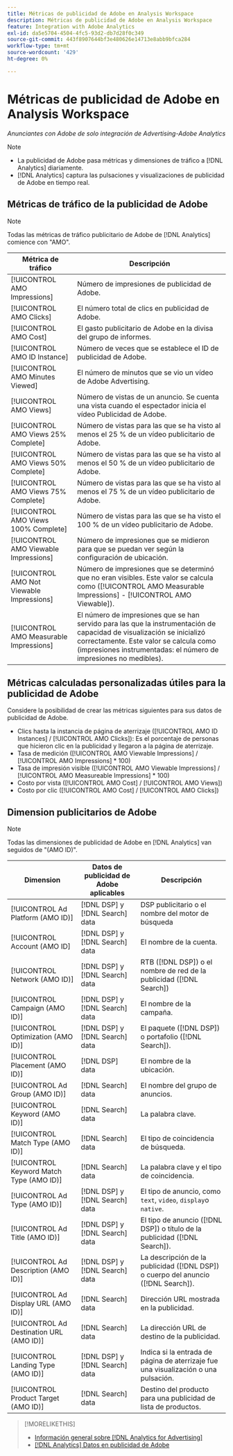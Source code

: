 ```yaml
---
title: Métricas de publicidad de Adobe en Analysis Workspace
description: Métricas de publicidad de Adobe en Analysis Workspace
feature: Integration with Adobe Analytics
exl-id: da5e5704-4504-4fc5-93d2-db7d28f0c349
source-git-commit: 443f8907644bf3e480626e14713e8abb9bfca284
workflow-type: tm+mt
source-wordcount: '429'
ht-degree: 0%

---
```


# Métricas de publicidad de Adobe en Analysis Workspace

*Anunciantes con Adobe de solo integración de Advertising-Adobe Analytics*

>[!NOTE]
>
>* La publicidad de Adobe pasa métricas y dimensiones de tráfico a [!DNL Analytics] diariamente.
>* [!DNL Analytics] captura las pulsaciones y visualizaciones de publicidad de Adobe en tiempo real.


## Métricas de tráfico de la publicidad de Adobe

>[!NOTE]
>
>Todas las métricas de tráfico publicitario de Adobe de [!DNL Analytics] comience con &quot;AMO&quot;.

| Métrica de tráfico | Descripción |
| -------------- | ----------- |
| [!UICONTROL AMO Impressions] | Número de impresiones de publicidad de Adobe. |
| [!UICONTROL AMO Clicks] | El número total de clics en publicidad de Adobe. |
| [!UICONTROL AMO Cost] | El gasto publicitario de Adobe en la divisa del grupo de informes. |
| [!UICONTROL AMO ID Instance] | Número de veces que se establece el ID de publicidad de Adobe. |
| [!UICONTROL AMO Minutes Viewed] | El número de minutos que se vio un vídeo de Adobe Advertising. |
| [!UICONTROL AMO Views] | Número de vistas de un anuncio. Se cuenta una vista cuando el espectador inicia el vídeo Publicidad de Adobe. |
| [!UICONTROL AMO Views 25% Complete] | Número de vistas para las que se ha visto al menos el 25 % de un vídeo publicitario de Adobe. |
| [!UICONTROL AMO Views 50% Complete] | Número de vistas para las que se ha visto al menos el 50 % de un vídeo publicitario de Adobe. |
| [!UICONTROL AMO Views 75% Complete] | Número de vistas para las que se ha visto al menos el 75 % de un vídeo publicitario de Adobe. |
| [!UICONTROL AMO Views 100% Complete] | Número de vistas para las que se ha visto el 100 % de un vídeo publicitario de Adobe. |
| [!UICONTROL AMO Viewable Impressions] | Número de impresiones que se midieron para que se puedan ver según la configuración de ubicación. |
| [!UICONTROL AMO Not Viewable Impressions] | Número de impresiones que se determinó que no eran visibles. Este valor se calcula como ([!UICONTROL AMO Measurable Impressions] - [!UICONTROL AMO Viewable]). |
| [!UICONTROL AMO Measurable Impressions] | El número de impresiones que se han servido para las que la instrumentación de capacidad de visualización se inicializó correctamente. Este valor se calcula como (impresiones instrumentadas: el número de impresiones no medibles). |

## Métricas calculadas personalizadas útiles para la publicidad de Adobe

Considere la posibilidad de crear las métricas siguientes para sus datos de publicidad de Adobe.

* Clics hasta la instancia de página de aterrizaje ([!UICONTROL AMO ID Instances] / [!UICONTROL AMO Clicks]): Es el porcentaje de personas que hicieron clic en la publicidad y llegaron a la página de aterrizaje.
* Tasa de medición ([!UICONTROL AMO Viewable Impressions] / [!UICONTROL AMO Impressions] * 100)
* Tasa de impresión visible ([!UICONTROL AMO Viewable Impressions] / [!UICONTROL AMO Measureable Impressions] * 100)
* Costo por vista ([!UICONTROL AMO Cost] / [!UICONTROL AMO Views])
* Costo por clic ([!UICONTROL AMO Cost] / [!UICONTROL AMO Clicks])

## Dimension publicitarios de Adobe

>[!NOTE]
>
>Todas las dimensiones de publicidad de Adobe en [!DNL Analytics] van seguidos de &quot;(AMO ID)&quot;.

| Dimension | Datos de publicidad de Adobe aplicables | Descripción |
| ----------- | ---------- | ---------- |
| [!UICONTROL Ad Platform (AMO ID)] | [!DNL DSP] y [!DNL Search] data | DSP publicitario o el nombre del motor de búsqueda |
| [!UICONTROL Account (AMO ID] | [!DNL DSP] y [!DNL Search] data | El nombre de la cuenta. |
| [!UICONTROL Network (AMO ID)] | [!DNL DSP] y [!DNL Search] data | RTB ([!DNL DSP]) o el nombre de red de la publicidad ([!DNL Search]) |
| [!UICONTROL Campaign (AMO ID)] | [!DNL DSP] y [!DNL Search] data | El nombre de la campaña. |
| [!UICONTROL Optimization (AMO ID)] | [!DNL DSP] y [!DNL Search] data | El paquete ([!DNL DSP]) o portafolio ([!DNL Search]). |
| [!UICONTROL Placement (AMO ID)] | [!DNL DSP] data | El nombre de la ubicación. |
| [!UICONTROL Ad Group (AMO ID)] | [!DNL Search] data | El nombre del grupo de anuncios. |
| [!UICONTROL Keyword (AMO ID)] | [!DNL Search] data | La palabra clave. |
| [!UICONTROL Match Type (AMO ID)] | [!DNL Search] data | El tipo de coincidencia de búsqueda. |
| [!UICONTROL Keyword Match Type (AMO ID)] | [!DNL Search] data | La palabra clave y el tipo de coincidencia. |
| [!UICONTROL Ad Type (AMO ID)] | [!DNL DSP] y [!DNL Search] data | El tipo de anuncio, como `text`, `video`, `display`o `native`. |
| [!UICONTROL Ad Title (AMO ID)] | [!DNL DSP] y [!DNL Search] data | El tipo de anuncio ([!DNL DSP]) o título de la publicidad ([!DNL Search]). |
| [!UICONTROL Ad Description (AMO ID)] | [!DNL DSP] y [!DNL Search] data | La descripción de la publicidad ([!DNL DSP]) o cuerpo del anuncio ([!DNL Search]). |
| [!UICONTROL Ad Display URL (AMO ID)] | [!DNL Search] data | Dirección URL mostrada en la publicidad. |
| [!UICONTROL Ad Destination URL (AMO ID)] | [!DNL Search] data | La dirección URL de destino de la publicidad. |
| [!UICONTROL Landing Type (AMO ID)] | [!DNL DSP] y [!DNL Search] data | Indica si la entrada de página de aterrizaje fue una visualización o una pulsación. |
| [!UICONTROL Product Target (AMO ID)] | [!DNL Search] data | Destino del producto para una publicidad de lista de productos. |

>[!MORELIKETHIS]
>
>* [Información general sobre [!DNL Analytics for Advertising]](overview.md)
>* [[!DNL Analytics] Datos en publicidad de Adobe](/help/integrations/analytics/analytics-data-in-advertising.md)

